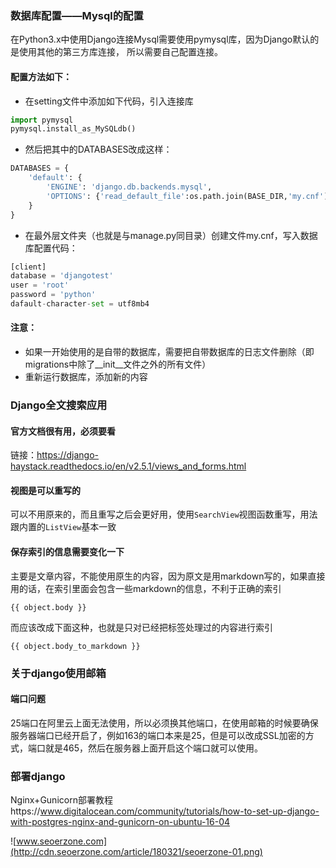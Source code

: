 ### 数据库配置——Mysql的配置
在Python3.x中使用Django连接Mysql需要使用pymysql库，因为Django默认的是使用其他的第三方库连接，
所以需要自己配置连接。

#### 配置方法如下：

- 在setting文件中添加如下代码，引入连接库

```python
import pymysql
pymysql.install_as_MySQLdb()
```
- 然后把其中的DATABASES改成这样：
```python
DATABASES = {
    'default': {
        'ENGINE': 'django.db.backends.mysql',
        'OPTIONS': {'read_default_file':os.path.join(BASE_DIR,'my.cnf'),}
    }
}
```
- 在最外层文件夹（也就是与manage.py同目录）创建文件my.cnf，写入数据库配置代码：
```python
[client]
database = 'djangotest'
user = 'root'
password = 'python'
dafault-character-set = utf8mb4
```
#### 注意：
- 如果一开始使用的是自带的数据库，需要把自带数据库的日志文件删除（即migrations中除了__init__文件之外的所有文件）
- 重新运行数据库，添加新的内容
    
### Django全文搜索应用
#### 官方文档很有用，必须要看
链接：https://django-haystack.readthedocs.io/en/v2.5.1/views_and_forms.html
#### 视图是可以重写的
可以不用原来的，而且重写之后会更好用，使用`SearchView`视图函数重写，用法跟内置的`ListView`基本一致
#### 保存索引的信息需要变化一下
主要是文章内容，不能使用原生的内容，因为原文是用markdown写的，如果直接用的话，在索引里面会包含一些markdown的信息，不利于正确的索引
```
{{ object.body }}
```
而应该改成下面这种，也就是只对已经把标签处理过的内容进行索引
```
{{ object.body_to_markdown }}
```
### 关于django使用邮箱
#### 端口问题
25端口在阿里云上面无法使用，所以必须换其他端口，在使用邮箱的时候要确保服务器端口已经开启了，例如163的端口本来是25，但是可以改成SSL加密的方式，端口就是465，然后在服务器上面开启这个端口就可以使用。

### 部署django
Nginx+Gunicorn部署教程https://www.digitalocean.com/community/tutorials/how-to-set-up-django-with-postgres-nginx-and-gunicorn-on-ubuntu-16-04

![www.seoerzone.com](http://cdn.seoerzone.com/article/180321/seoerzone-01.png)
